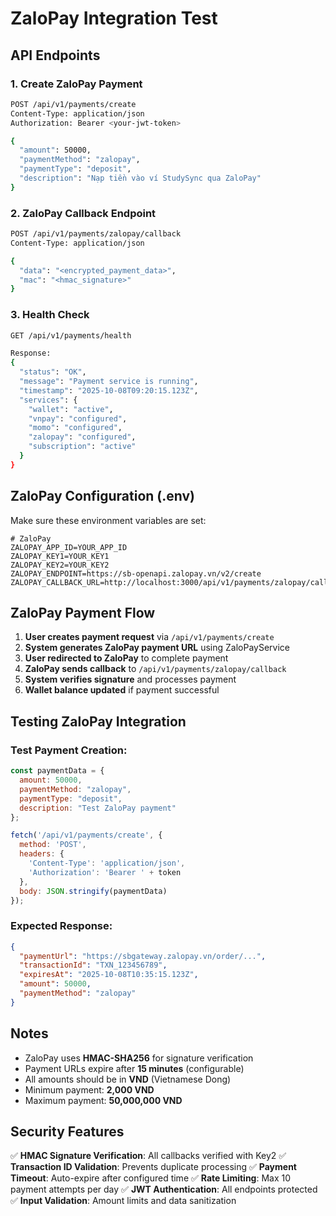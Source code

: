 # ZaloPay Integration Test

## API Endpoints

### 1. Create ZaloPay Payment
```bash
POST /api/v1/payments/create
Content-Type: application/json
Authorization: Bearer <your-jwt-token>

{
  "amount": 50000,
  "paymentMethod": "zalopay",
  "paymentType": "deposit",
  "description": "Nạp tiền vào ví StudySync qua ZaloPay"
}
```

### 2. ZaloPay Callback Endpoint
```bash
POST /api/v1/payments/zalopay/callback
Content-Type: application/json

{
  "data": "<encrypted_payment_data>",
  "mac": "<hmac_signature>"
}
```

### 3. Health Check
```bash
GET /api/v1/payments/health

Response:
{
  "status": "OK",
  "message": "Payment service is running",
  "timestamp": "2025-10-08T09:20:15.123Z",
  "services": {
    "wallet": "active",
    "vnpay": "configured",
    "momo": "configured",
    "zalopay": "configured",
    "subscription": "active"
  }
}
```

## ZaloPay Configuration (.env)

Make sure these environment variables are set:

```env
# ZaloPay
ZALOPAY_APP_ID=YOUR_APP_ID
ZALOPAY_KEY1=YOUR_KEY1
ZALOPAY_KEY2=YOUR_KEY2
ZALOPAY_ENDPOINT=https://sb-openapi.zalopay.vn/v2/create
ZALOPAY_CALLBACK_URL=http://localhost:3000/api/v1/payments/zalopay/callback
```

## ZaloPay Payment Flow

1. **User creates payment request** via `/api/v1/payments/create`
2. **System generates ZaloPay payment URL** using ZaloPayService
3. **User redirected to ZaloPay** to complete payment
4. **ZaloPay sends callback** to `/api/v1/payments/zalopay/callback`
5. **System verifies signature** and processes payment
6. **Wallet balance updated** if payment successful

## Testing ZaloPay Integration

### Test Payment Creation:
```javascript
const paymentData = {
  amount: 50000,
  paymentMethod: "zalopay",
  paymentType: "deposit",
  description: "Test ZaloPay payment"
};

fetch('/api/v1/payments/create', {
  method: 'POST',
  headers: {
    'Content-Type': 'application/json',
    'Authorization': 'Bearer ' + token
  },
  body: JSON.stringify(paymentData)
});
```

### Expected Response:
```json
{
  "paymentUrl": "https://sbgateway.zalopay.vn/order/...",
  "transactionId": "TXN_123456789",
  "expiresAt": "2025-10-08T10:35:15.123Z",
  "amount": 50000,
  "paymentMethod": "zalopay"
}
```

## Notes

- ZaloPay uses **HMAC-SHA256** for signature verification
- Payment URLs expire after **15 minutes** (configurable)
- All amounts should be in **VND** (Vietnamese Dong)
- Minimum payment: **2,000 VND**
- Maximum payment: **50,000,000 VND**

## Security Features

✅ **HMAC Signature Verification**: All callbacks verified with Key2
✅ **Transaction ID Validation**: Prevents duplicate processing
✅ **Payment Timeout**: Auto-expire after configured time
✅ **Rate Limiting**: Max 10 payment attempts per day
✅ **JWT Authentication**: All endpoints protected
✅ **Input Validation**: Amount limits and data sanitization